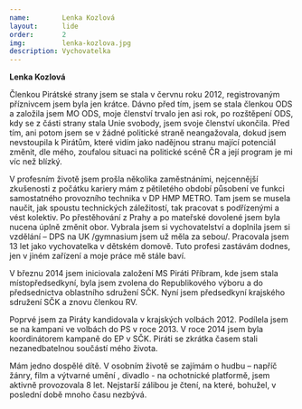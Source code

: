 ```yaml
---
name:        Lenka Kozlová
layout:      lide
order:       2
img:         lenka-kozlova.jpg
description: Vychovatelka
---
```


**Lenka Kozlová**

Členkou Pirátské strany jsem se stala v červnu roku 2012, registrovaným příznivcem jsem byla jen krátce. Dávno před tím, jsem se stala členkou ODS a založila jsem MO ODS, moje členství trvalo jen asi rok, po rozštěpení ODS, kdy se z části strany stala Unie svobody, jsem svoje členství ukončila. Před tím, ani potom jsem se v žádné politické straně neangažovala, dokud jsem nevstoupila k Pirátům, které vidím jako nadějnou stranu mající potenciál změnit, dle mého, zoufalou situaci na politické scéně ČR a její program je mi víc než blízký.

V profesním životě jsem prošla několika zaměstnáními, nejcennější zkušenosti z počátku kariery mám z pětiletého období působení ve funkci samostatného provozního technika v DP HMP METRO. Tam jsem se musela naučit, jak spoustu technických záležitostí, tak pracovat s podřízenými a vést kolektiv. Po přestěhování z Prahy a po mateřské dovolené jsem byla nucena úplně změnit obor. Vybrala jsem si vychovatelství a doplnila jsem si vzdělání – DPS na UK /gymnasium jsem už měla za sebou/. Pracovala jsem 13 let jako vychovatelka v dětském domově. Tuto profesi zastávám dodnes, jen v jiném zařízení a moje práce mě stále baví.

V březnu 2014 jsem iniciovala založení MS Piráti Příbram, kde jsem stala místopředsedkyní, byla jsem zvolena do Republikového výboru a do předsednictva oblastního sdružení SČK. Nyní jsem předsedkyní krajského sdružení SČK a znovu členkou RV.

Poprvé jsem za Piráty kandidovala v krajských volbách 2012. Podílela jsem se na kampani ve volbách do PS v roce 2013. V roce 2014 jsem byla koordinátorem kampaně do EP v SČK. Piráti se zkrátka časem stali nezanedbatelnou součástí mého života.

Mám jedno dospělé dítě. V osobním životě se zajímám o hudbu – napříč žánry, film a výtvarné umění , divadlo - na ochotnické platformě, jsem aktivně provozovala 8 let. Nejstarší zálibou je čtení, na které, bohužel, v poslední době mnoho času nezbývá.
